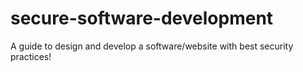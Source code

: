 # secure-software-development
A guide to design and develop a software/website with best security practices!

